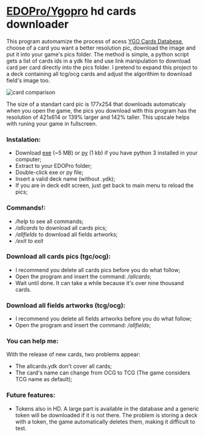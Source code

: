 # [EDOPro/Ygopro](https://discord.gg/ygopro-percy) hd cards downloader

This program automamize the process of acess [YGO Cards Databese](https://db.ygoprodeck.com/), choose of a card you want a better resolution pic, download the image and put it into your game's pics folder. The method is simple, a python script gets a list of cards ids in a ydk file and use link manipulation to download card per card directly into the pics folder. I pretend to expand this project to a deck containing all tcg/ocg cards and adjust the algorithim to download field's image too.

![card comparison](https://raw.githubusercontent.com/AlexsanderRST/imgs_repo/main/card_comparison.png)

The size of a standart card pic is 177x254 that downloads automaticaly when you open the game, the pics you download with this program has the resolution of 421x614 or 139% larger and 142% taller. This upscale helps with runing your game in fullscreen.

### Instalation:
- Download [exe](hd_cards_downloader.exe) (~5 MB) or [py](hd_cards_downloader.py) (1 kb) if you have python 3 installed in your computer;
- Extract to your EDOPro folder;
- Double-click exe or py file;
- Insert a valid deck name (without .ydk);
- If you are in deck edit screen, just get back to main menu to reload the pics;

### Commands!:
- */help* to see all commands;
- */allcards* to download all cards pics;
- */allfields* to download all fields artworks;
- */exit to exit*

### Download all cards pics (tgc/ocg):
- I recommend you delete all cards pics before you do what follow;
- Open the program and insert the command: */allcards*;
- Wait until done. It can take a while because it's over nine thousand cards.

### Download all fields artworks (tcg/ocg):
- I recommend you delete all fields artworks before you do what follow;
- Open the program and insert the command: */allfields*;

### You can help me:
With the release of new cards, two problems appear:
- The allcards.ydk don't cover all cards;
- The card's name can change from OCG to TCG (The game considers TCG name as default);

### Future features:
- Tokens also in HD. A large part is available in the database and a generic token will be downloaded if it is not there. The problem is storing a deck with a token, the game automatically deletes them, making it difficult to test.

